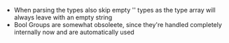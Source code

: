 
- When parsing the types also skip empty '' types as the type array will always leave with an empty string
- Bool Groups are somewhat obsoleete, since they're handled completely internally now and are automatically used